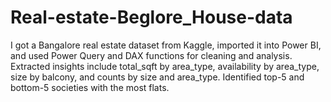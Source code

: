 # Real-estate-Beglore_House-data
I got a Bangalore real estate dataset from Kaggle, imported it into Power BI, and used Power Query and DAX functions for cleaning and analysis. Extracted insights include total_sqft by area_type, availability by area_type, size by balcony, and counts by size and area_type. Identified top-5 and bottom-5 societies with the most flats.
